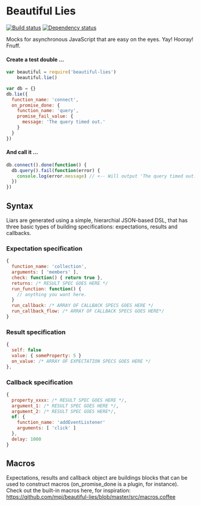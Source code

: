 Beautiful Lies
==============
[![Build status][1]][2]
[![Dependency status][3]][4]

[1]: https://api.travis-ci.org/mpj/beautiful-lies.png
[2]: https://travis-ci.org/mpj/beautiful-lies
[3]: https://david-dm.org/mpj/beautiful-lies.png
[4]: https://david-dm.org/jhnns/rewire#info=devDependencies&view=table

Mocks for asynchronous JavaScript that are easy on the eyes.  Yay! Hooray! Fnuff.

#### Create a test double ...
```javascript
var beautiful = require('beautiful-lies')
    beautiful.lie()

var db = {}
db.lie({
  function_name: 'connect',
  on_promise_done: {
    function_name: 'query',
    promise_fail_value: {
      message: 'The query timed out.'
    }
  }
})
```
#### And call it ...
```javascript
db.connect().done(function() {
  db.query().fail(function(error) {
    console.log(error.message) // <-- Will output 'The query timed out.'
  })
})
```

## Syntax

Liars are generated using a simple, hierarchial JSON-based DSL,
that has three basic types of building specifications: expectations, results and callbacks.

### Expectation specification
```javascript
{
  function_name: 'collection',
  arguments: [ 'members' ],
  check: function() { return true },
  returns: /* RESULT SPEC GOES HERE */
  run_function: function() {
    // anything you want here.
  }
  run_callback: /* ARRAY OF CALLBACK SPECS GOES HERE */
  run_callback_flow: /* ARRAY OF CALLBACK SPECS GOES HERE*/
}
```

### Result specification
```javascript
{
  self: false
  value: { someProperty: 5 }
  on_value: /* ARRAY OF EXPECTATION SPECS GOES HERE */
},
```

### Callback specification
```javascript
{
  property_xxxx: /* RESULT SPEC GOES HERE */,
  argument_1: /* RESULT SPEC GOES HERE */,
  argument_2: /* RESULT SPEC GOES HERE*/,
  of: {
    function_name: 'addEventListener'
    arguments: [ 'click' ]
  },
  delay: 1000
}
```


## Macros
Expectations, results and callback object are buildings blocks that can be used to construct macros (on_promise_done is a plugin, for instance). Check out the built-in macros here, for inspiration:
https://github.com/mpj/beautiful-lies/blob/master/src/macros.coffee








